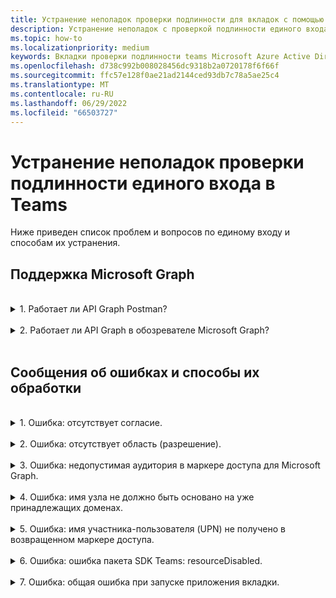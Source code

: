 ```yaml
---
title: Устранение неполадок проверки подлинности для вкладок с помощью единого входа в Teams
description: Устранение неполадок с проверкой подлинности единого входа в Teams и ее использование на вкладке
ms.topic: how-to
ms.localizationpriority: medium
keywords: Вкладки проверки подлинности teams Microsoft Azure Active Directory (Azure AD) вопросы об ошибках единого входа
ms.openlocfilehash: d738c992b008028456dc9318b2a0720178f6f66f
ms.sourcegitcommit: ffc57e128f0ae21ad2144ced93db7c78a5ae25c4
ms.translationtype: MT
ms.contentlocale: ru-RU
ms.lasthandoff: 06/29/2022
ms.locfileid: "66503727"
---
```

# <a name="troubleshoot-sso-authentication-in-teams"></a>Устранение неполадок проверки подлинности единого входа в Teams

Ниже приведен список проблем и вопросов по единому входу и способам их устранения.
<br>

## <a name="support-for-microsoft-graph"></a>Поддержка Microsoft Graph

<br>
<details>
<summary>1. Работает ли API Graph Postman?</summary>
<br>
Вы можете использовать коллекцию Microsoft Graph Postman с API Microsoft Graph.

Дополнительные сведения см. в статье [Использование Postman с API Microsoft Graph](/graph/use-postman).
</details>
<br>
<details>
<summary>2. Работает ли API Graph в обозревателе Microsoft Graph?</summary>
<br>
Да, API Graph работает в обозревателе Microsoft Graph.

Дополнительные сведения см. в [обозревателе Graph](https://developer.microsoft.com/graph/graph-explorer).

</details>
<br>

## <a name="error-messages-and-how-to-handle-them"></a>Сообщения об ошибках и способы их обработки

<br>
<details>
<summary>1. Ошибка: отсутствует согласие.</summary>
<br>
Когда Azure AD получает запрос на доступ к ресурсу Microsoft Graph, он проверяет, предоставил ли пользователь (или администратор клиента) согласие на этот ресурс. Если нет записи согласия от пользователя или администратора, Azure AD отправляет сообщение об ошибке в веб-службу.

Код должен сообщить клиенту (например, в тексте ответа 403 Forbidden) о том, как обрабатывать ошибку:

- Если приложению табуляции требуются области Microsoft Graph, для которых только администратор может дать согласие, код должен создать ошибку.
- Если пользователь может дать согласие только на те области, которые ему нужны, ваш код должен инициировать возврат к альтернативной системе проверки подлинности пользователя.

</details>
<br>
<details>
<summary>2. Ошибка: отсутствует область (разрешение).</summary>
<br>
Эта ошибка возникает только во время разработки.

Для обработки этой ошибки код на стороне сервера должен отправить клиенту ответ 403 Forbidden. Она должна записать ошибку в консоль или записать ее в журнал.
</details>
<br>
<details>
<summary>3. Ошибка: недопустимая аудитория в маркере доступа для Microsoft Graph.</summary>
<br>
Серверный код должен отправить клиенту ответ 403 Forbidden для отображения сообщения пользователю. Рекомендуется также записать ошибку в консоль или записать ее в журнал.
</details>
<br>
<details>
<summary>4. Ошибка: имя узла не должно быть основано на уже принадлежащих доменах.</summary>
<br>
Эту ошибку можно получить в одном из двух сценариев:

1. Личный домен не добавляется в Azure AD. Чтобы добавить личный домен Azure AD и зарегистрировать его, выполните инструкции по [](/azure/active-directory/fundamentals/add-custom-domain) добавлению имени личного домена в Azure AD процедуре, а затем выполните действия по настройке области для маркера [доступа еще](tab-sso-register-aad.md#configure-scope-for-access-token) раз.
1. Вы не вошли с учетными данными администратора в клиенте Microsoft 365. Войдите в Microsoft 365 с правами администратора.

</details>
<br>
<details>
<summary>5. Ошибка: имя участника-пользователя (UPN) не получено в возвращенном маркере доступа.</summary>
<br>
Имя участника-пользователя можно добавить в качестве необязательного утверждения в Azure AD.

Дополнительные сведения см. в [разделе "Предоставление необязательных утверждений для приложения и](/azure/active-directory/develop/active-directory-optional-claims) [маркеров доступа"](/azure/active-directory/develop/access-tokens).
</details>
<br>
<details>
<summary>6. Ошибка: ошибка пакета SDK Teams: resourceDisabled.</summary>
<br>
Чтобы избежать этой ошибки, убедитесь, что URI идентификатора приложения правильно настроен Azure AD регистрации приложения и в клиенте Teams.

Дополнительные сведения о URI идентификатора приложения см. в [разделе "Предоставление API"](tab-sso-register-aad.md#to-expose-an-api).

</details>
<br>

<details>
<summary>7. Ошибка: общая ошибка при запуске приложения вкладки.</summary>
<br>
Общая ошибка может отображаться, если одна или несколько конфигураций приложений, выполненных в Azure AD неверны. Чтобы устранить эту ошибку, проверьте, соответствуют ли сведения о приложении, настроенные в коде и манифесте Teams, значениям в Azure AD.

На следующем рисунке показан пример сведений о приложении, настроенных в Azure AD.

:::image type="content" source="../../../assets/images/authentication/teams-sso-tabs/azure-app-details.png" alt-text="Значения конфигурации приложения в Azure AD" border="false":::

Убедитесь, что следующие значения совпадают между Azure AD, клиентским кодом и манифестом приложения Teams:

- **Идентификатор приложения**: идентификатор приложения, созданный в Azure AD, должен совпадать в коде и файле манифеста Teams. Проверьте, совпадает ли идентификатор приложения в манифесте Teams с идентификатором приложения **(клиента)** в Azure AD.

- **Секрет приложения**: секрет приложения, настроенный в серверной части приложения, должен соответствовать учетным данным клиента **в Azure AD.**
    Также следует проверить, истек ли срок действия секрета клиента.

- **URI идентификатора** приложения: URI идентификатора приложения в коде и файле манифеста приложения Teams должен соответствовать **URI** идентификатора приложения в Azure AD.

- **Разрешения приложения**. Проверьте, соответствует ли разрешения, определенные в области, требованиям вашего приложения. Если да, проверьте, были ли они предоставлены пользователю в маркере доступа.

- **Администратор согласия**. Если для какой-либо области требуется согласие администратора, проверьте, предоставлено ли согласие для конкретной области пользователю.

Кроме того, проверьте маркер доступа, который был отправлен в приложение вкладки, чтобы проверить правильность следующих значений:

- **Аудитория (aud)**: проверьте правильность идентификатора приложения в маркере, указанного в Azure AD.
- **Идентификатор клиента (tid)**: проверьте правильность клиента, указанного в маркере.
- **Удостоверение пользователя (preferred_username)**: проверьте, совпадает ли удостоверение пользователя с именем пользователя в запросе маркера доступа для области, к которому текущий пользователь хочет получить доступ.
- **Области (scp)**: проверьте, является ли область, для которой запрашивается маркер доступа, правильной и как определено в Azure AD.
- **Azure AD версии 1.0 или 2.0 (ver)**: проверьте, Azure AD правильная версия.

Для [проверки маркера можно использовать JWT](https://jwt.ms) .

</details>
